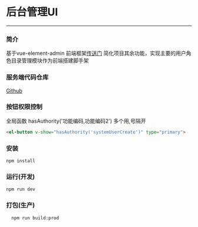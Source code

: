 # 后台管理UI

---
### 简介
基于vue-element-admin 前端框架<a href="https://github.com/PanJiaChen/vue-element-admin">传送门</a>
简化项目其余功能，实现主要的用户角色目录管理模块作为前端搭建脚手架
### 服务端代码仓库
<a target="_blank" href="https://github.com/huashaoge/venus-admin">Github</a> 

### 按钮权限控制
全局函数
hasAuthority('功能编码,功能编码2') 多个用,号隔开
 ```html
 <el-button v-show="hasAuthority('systemUserCreate')" type="primary">
 ```
### 安装
 ```bush
 npm install
 ```
### 运行(开发)
 ```bush
 npm run dev 
 ```
### 打包(生产) 
```bush
  npm run build:prod
```
